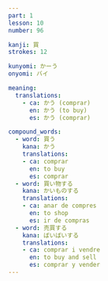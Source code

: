 ```yaml
---
part: 1
lesson: 10
number: 96

kanji: 買
strokes: 12

kunyomi: かーう
onyomi: バイ

meaning:
  translations:
    - ca: かう (comprar)
      en: かう (to buy)
      es: かう (comprar)

compound_words:
  - word: 買う
    kana: かう
    translations:
    - ca: comprar
      en: to buy
      es: comprar
  - word: 買い物する
    kana: かいものする
    translations:
    - ca: anar de compres
      en: to shop
      es: ir de compras
  - word: 売買する
    kana: ばいばいする
    translations:
    - ca: comprar i vendre
      en: to buy and sell
      es: comprar y vender
---
```

